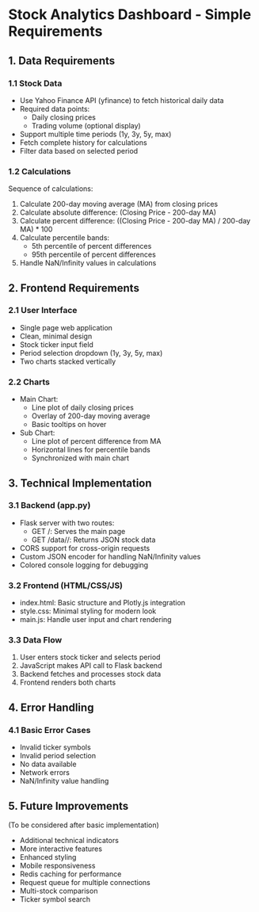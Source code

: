 # Stock Analytics Dashboard - Simple Requirements

## 1. Data Requirements

### 1.1 Stock Data
- Use Yahoo Finance API (yfinance) to fetch historical daily data
- Required data points:
  - Daily closing prices
  - Trading volume (optional display)
- Support multiple time periods (1y, 3y, 5y, max)
- Fetch complete history for calculations
- Filter data based on selected period

### 1.2 Calculations
Sequence of calculations:
1. Calculate 200-day moving average (MA) from closing prices
2. Calculate absolute difference: (Closing Price - 200-day MA)
3. Calculate percent difference: ((Closing Price - 200-day MA) / 200-day MA) * 100
4. Calculate percentile bands:
   - 5th percentile of percent differences
   - 95th percentile of percent differences
5. Handle NaN/Infinity values in calculations

## 2. Frontend Requirements

### 2.1 User Interface
- Single page web application
- Clean, minimal design
- Stock ticker input field
- Period selection dropdown (1y, 3y, 5y, max)
- Two charts stacked vertically

### 2.2 Charts
- Main Chart:
  - Line plot of daily closing prices
  - Overlay of 200-day moving average
  - Basic tooltips on hover
- Sub Chart:
  - Line plot of percent difference from MA
  - Horizontal lines for percentile bands
  - Synchronized with main chart

## 3. Technical Implementation

### 3.1 Backend (app.py)
- Flask server with two routes:
  - GET /: Serves the main page
  - GET /data/<ticker>/<period>: Returns JSON stock data
- CORS support for cross-origin requests
- Custom JSON encoder for handling NaN/Infinity values
- Colored console logging for debugging

### 3.2 Frontend (HTML/CSS/JS)
- index.html: Basic structure and Plotly.js integration
- style.css: Minimal styling for modern look
- main.js: Handle user input and chart rendering

### 3.3 Data Flow
1. User enters stock ticker and selects period
2. JavaScript makes API call to Flask backend
3. Backend fetches and processes stock data
4. Frontend renders both charts

## 4. Error Handling

### 4.1 Basic Error Cases
- Invalid ticker symbols
- Invalid period selection
- No data available
- Network errors
- NaN/Infinity value handling

## 5. Future Improvements
(To be considered after basic implementation)
- Additional technical indicators
- More interactive features
- Enhanced styling
- Mobile responsiveness
- Redis caching for performance
- Request queue for multiple connections
- Multi-stock comparison
- Ticker symbol search 